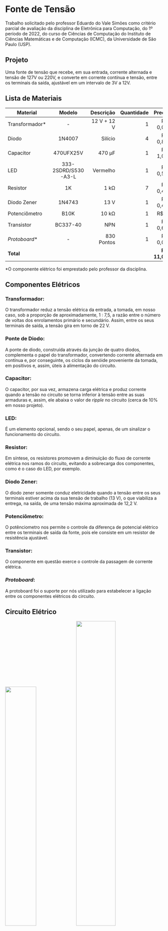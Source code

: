 # **Fonte de Tensão**
Trabalho solicitado pelo professor Eduardo do Vale Simões como critério parcial de avaliação da disciplina de Eletrônica para Computação, do 1º período de 2022, do curso de Ciências de Computação do Instituto de Ciências Matemáticas e de Computação (ICMC), da Universidade de São Paulo (USP).
## **Projeto**
Uma fonte de tensão que recebe, em sua entrada, corrente alternada e tensão de 127V ou 220V, e converte em corrente contínua e tensão, entre os terminais da saída, ajustável em um intervalo de 3V a 12V.
## **Lista de Materiais**
| Material        | Modelo |Descrição|Quantidade           | Preço  |
| ------------- |:-------------:| -----:| -----:| -----:|
|Transformador*|-|12 V + 12 V|1|R$ 0,00|
|Diodo|1N4007|Silício|4|R$ 0,80|
|Capacitor|470UFX25V|470 µF|1|R$ 1,05|
|LED|333-2SDRD/S530-A3-L|Vermelho|1|R$ 0,50|
|Resistor|1K|1 kΩ|7|R$ 0,49|
|Diodo Zener|1N4743|13 V|1|R$ 0,48|
|Potenciômetro|B10K|10 kΩ|1|R$ 7|
|Transistor|BC337-40|NPN|1|R$ 0,69|
|*Protoboard**|-|830 Pontos|1|R$ 0,00|
|**Total**||||**R$ 11,01**|

*O componente elétrico foi emprestado pelo professor da disciplina.

## **Componentes Elétricos**
### Transformador:
    
O transformador reduz a tensão elétrica da entrada, a tomada, em nosso caso, sob a proporção de aproximadamente, 1 : 7,5, a razão entre o número de voltas dos enrolamentos primário e secundário. Assim, entre os seus terminais de saída, a tensão gira em torno de 22 V.

### Ponte de Diodo:

A ponte de diodo, construída através da junção de quatro diodos, complementa o papel do transformador, convertendo corrente alternada em contínua e, por conseguinte, os ciclos da senóide proveniente da tomada, em positivos e, assim, úteis à alimentação do circuito.

### Capacitor:

O capacitor, por sua vez, armazena carga elétrica e produz corrente quando a tensão no circuito se torna inferior à tensão entre as suas armaduras e, assim, ele abaixa o valor de *ripple* no circuito (cerca de 10% em nosso projeto).

### LED:

É um elemento opcional, sendo o seu papel, apenas, de um sinalizar o funcionamento do circuito.

### Resistor:

Em síntese, os resistores promovem a diminuição do fluxo de corrente elétrica nos ramos do circuito, evitando a sobrecarga dos componentes, como é o caso do LED, por exemplo.

### Diodo Zener:

O diodo zener somente conduz eletricidade quando a tensão entre os seus terminais estiver acima da sua tensão de trabalho (13 V), o que viabiliza a entrega, na saída, de uma tensão máxima aproximada de 12,2 V.

### Potenciômetro:

O potênciometro nos permite o controle da diferença de potencial elétrico entre os terminais de saída da fonte, pois ele consiste em um resistor de resistência ajustável.

### Transistor:

O componente em questão exerce o controle da passagem de corrente elétrica.

### *Protoboard*:

A protoboard foi o suporte por nós utilizado para estabelecer a ligação entre os componentes elétricos do circuito.

## **Circuito Elétrico**

<p>
  <img src="./Imagens/Fonte1.jpeg" width="44.3%">
  <img src="./Imagens/Fonte2.jpeg" width="50%">
  <img src = "./Imagens/Fonte3.jpeg" width = "94.8%">
</p>

## **Diagrama Esquemático**

### **Falstad**
![](Imagens/Diagrama%20Esquemático%20(Falstad).png)

https://tinyurl.com/27zkp3qr
### **EAGLE**
![](Imagens/Diagrama%20Esquemático%20(EAGLE).png)
## **Placa de Circuito de Impresso (PCB)**
![](Imagens/Placa%20de%20Circuito%20Impresso%20(PCB).png)
### **Parte Superior**
![](Imagens/Placa%20de%20Circuito%20Impresso%20(PCB)%20(Parte%20Superior).2.png)
### **Parte Inferior**
![](Imagens/Placa%20de%20Circuito%20Impresso%20(PCB)%20(Parte%20Inferior).2.png)
### **Furação**
![](Imagens/Placa%20de%20Circuito%20Impresso%20(PCB)%20(Furação).2.png)
## **Cálculos**
### **Tensão Elétrica**

<p>
  <img src="./Imagens/Cálculo12.png" width="47.55%">
  <img src="./Imagens/Cálculo2.png" width="30%">
  <img src = "./Imagens/Cálculo3.png" width = "50%">
  <img src = "./Imagens/Cálculo4.png" width = "50%">
</p>

* A tensão eficaz (RMS) na fonte de corrente alternada (tomada) é de 127 V;
* U<sub>1</sub>: tensão elétrica no enrolamento primário do transformador;
* U<sub>2</sub>: tensão elétrica no enrolamento secundário do transformador;
* U<sub>3</sub>: tensão elétrica na saída da ponte de diodo;
* N<sub>1</sub>: número de voltas no enrolamento primário do transformador;
* N<sub>2</sub>: número de voltas no enrolamento secundário do transformador;
* O diodo é de silício e, portanto, a tensão elétrica em seus terminais é de, aproximadamente, 0,7 V;


### **Corrente Elétrica**

<p>
  <img src="./Imagens/Corrente%20LED2.png" width="42%">
  <img src="./Imagens/Corrente%20Regulador.png" width="48.3%">
  <img src = "./Imagens/Corrente%20Carga.png" width = "50%">
  <img src = "./Imagens/Corrente%20Total.png" width = "50%">
</p>

* R<sub>1</sub>: resistência elétrica do resistor associado em série com o LED;
* R<sub>2</sub>: resistência elétrica da carga associado em série com o diodo zener;
* R<sub>3</sub>: resistência elétrica da carga;
* U<sub>be</sub>: tensão elétrica entre a base e o emissor do transistor;
* A tensão elétrica no LED é de cerca de 2 V.

### **Capacitância**

![](Imagens/Capacit%C3%A2ncia.png)

* A frequência é de 120 Hz, o dobro da tomada, pois a nossa fonte de tensão conta com um retificador de onda completa;
* O grupo fez uso de um capacitor de 470 µF, o primeiro valor comercial acima da capacitância mínima para um valor de *ripple* de 10%;
* U<sub>rpp</sub>: tensão de *ripple*.

## **Vídeo**
(Link)
## **Grupo**
* Kayky Pimentel de Sena;
* Miller Matheus Lima Anacleto Rocha;
* Gabriela Amadori;
* Murilo Fonseca de Matos.
